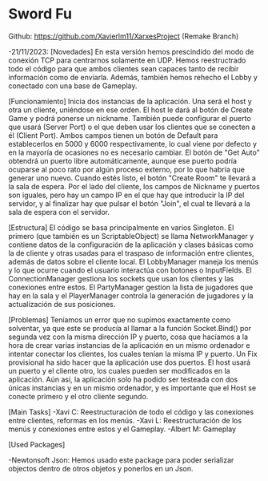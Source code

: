 # Sword Fu

Github: https://github.com/Xavierlm11/XarxesProject
(Remake Branch)

-21/11/2023:
[Novedades]
En esta versión hemos prescindido del modo de conexión TCP para centrarnos solamente en UDP.
Hemos reestructrado todo el código para que ambos clientes sean capaces tanto de recibir información como de enviarla.
Además, también hemos rehecho el Lobby y conectado con una base de Gameplay.

[Funcionamiento]
Inicia dos instancias de la aplicación. Una será el host y otra un cliente, uniéndose en ese orden. El host le dará al
botón de Create Game y podrá ponerse un nickname. También puede configurar el puerto que usará (Server Port) o el que deben
usar los clientes que se conecten a él (Client Port). Ambos campos tienen un botón de Default para establecerlos en 
5000 y 6000 respectivamente, lo cual viene por defecto y en la mayoría de ocasiones no es necesario cambiar. El botón de 
"Get Auto" obtendrá un puerto libre automáticamente, aunque ese puerto podría ocuparse al poco rato por algún proceso externo,
 por lo que habría que generar uno nuevo. Cuando estés listo, el botón "Create Room" te llevará a la sala de espera.
Por el lado del cliente, los campos de Nickname y puertos son iguales, pero hay un campo IP en el que hay que introducir la 
IP del servidor, y al finalizar hay que pulsar el botón "Join", el cual te llevará a la sala de espera con el servidor.

[Estructura]
El código se basa principalmente en varios Singleton. El primero (que también es un ScriptableObject) se llama NetworkManager
y contiene datos de la configuración de la aplicación y clases básicas como la de cliente y otras usadas para el traspaso
de información entre clientes, además de datos sobre el cliente local. El LobbyManager maneja los menús y lo que ocurre cuando
 el usuario interactúa con botones o InputFields. El ConnectionManager gestiona los sockets que usan los clientes y las 
conexiones entre estos. El PartyManager gestion la lista de jugadores que hay en la sala y el PlayerManager controla la generación
de jugadores y la actualización de sus posiciones.


[Problemas]
Teníamos un error que no supimos exactamente como solventar, ya que este se producía al llamar a la función Socket.Bind()
 por segunda vez con la misma dirección IP y puerto, cosa que hacíamos a la hora de crear varias instancias de la aplicación
en un mismo ordenador e intentar conectar los clientes, los cuales tenían la misma IP y puerto. Un Fix provisional ha sido
hacer que la aplicación use dos puertos. El host usará un puerto y el cliente otro, los cuales pueden ser modificados en la
aplicación. Aún así, la aplicación solo ha podido ser testeada con dos únicas instancias y en un mismo ordenador, y es 
importante que el Host se conecte primero y el otro cliente segundo.


[Main Tasks]
-Xavi C: Reestructuración de todo el código y las conexiones entre clientes, reformas en los menús.
-Xavi L: Reestructuración de los menús y conexiones entre estos y el Gameplay.
-Albert M: Gameplay

[Used Packages]

-Newtonsoft Json: Hemos usado este package para poder serializar objectos dentro de otros objetos y ponerlos en un Json.
